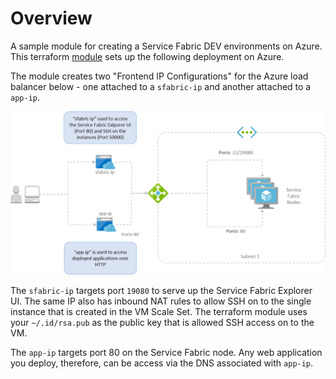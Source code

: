 # Overview

A sample module for creating a Service Fabric DEV environments on Azure. This terraform [module](https://registry.terraform.io/modules/Bee-Projects/sfabric/azure) sets up the following deployment on Azure.

The module creates two "Frontend IP Configurations" for the Azure load balancer below - one attached to a `sfabric-ip` and another attached to a `app-ip`.



![Diagram](./images/Diagram.png)

The `sfabric-ip` targets port `19080` to serve up the Service Fabric Explorer UI. The same IP also has inbound NAT rules to allow SSH on to the single instance that is created in the VM Scale Set. The terraform module uses your `~/.id/rsa.pub` as the public key that is allowed SSH access on to the VM.

The `app-ip` targets port 80 on the Service Fabric node.  Any web application you deploy, therefore, can be access via the DNS associated with `app-ip`.

